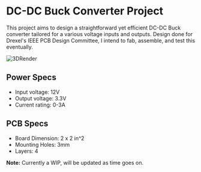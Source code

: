 # DC-DC Buck Converter Project
This project aims to design a straightforward yet efficient DC-DC Buck converter tailored for a various voltage inputs and outputs.
Design done for Drexel's IEEE PCB Design Committee, I intend to fab, assemble, and test this eventually.

![3DRender](https://github.com/takizala/Buck-Converter/blob/main/images/Buck_Converter_PCB.png?raw=true)

## Power Specs
- Input voltage: 12V
- Output voltage: 3.3V 
- Current rating: 0-3A

## PCB Specs
- Board Dimension: 2 x 2 in^2
- Mounting Holes: 3mm
- Layers: 4

**Note:** Currently a WIP, will be updated as time goes on.
